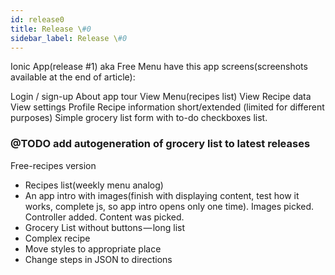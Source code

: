 ```yaml
---
id: release0
title: Release \#0
sidebar_label: Release \#0
---
```



Ionic App\(release \#1\) aka Free Menu have this app screens\(screenshots available at the end of article\):

Login / sign-up About app tour View Menu\(recipes list\) View Recipe data View settings Profile Recipe information short/extended \(limited for different purposes\) Simple grocery list form with to-do checkboxes list.

### @TODO add autogeneration of grocery list to latest releases

Free-recipes version

* Recipes list\(weekly menu analog\)
* An app intro with images\(finish with displaying content, test how it works, complete js, so app intro opens only one time\). Images picked. Controller added. Content was picked.
* Grocery List without buttons — long list
* Complex recipe
* Move styles to appropriate place
* Change steps in JSON to directions
